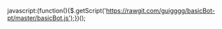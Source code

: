 javascript:(function(){$.getScript('https://rawgit.com/guigggg/basicBot-pt/master/basicBot.js');})();
